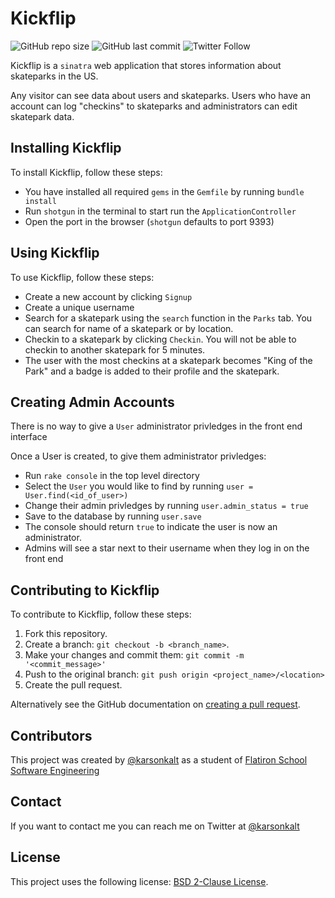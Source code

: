 # Kickflip

<!--- These are examples. See https://shields.io for others or to customize this set of shields. You might want to include dependencies, project status and licence info here --->
![GitHub repo size](https://img.shields.io/github/repo-size/karsonkalt/kickflip)
![GitHub last commit](https://img.shields.io/github/last-commit/karsonkalt/kickflip)
![Twitter Follow](https://img.shields.io/twitter/follow/karsonkalt?style=social)

Kickflip is a `sinatra` web application that stores information about skateparks in the US.

Any visitor can see data about users and skateparks. Users who have an account can log "checkins" to skateparks and administrators can edit skatepark data.

## Installing Kickflip

To install Kickflip, follow these steps:
* You have installed all required `gems` in the `Gemfile` by running `bundle install`
* Run `shotgun` in the terminal to start run the `ApplicationController`
* Open the port in the browser (`shotgun` defaults to port 9393)

## Using Kickflip

To use Kickflip, follow these steps:

* Create a new account by clicking `Signup`
* Create a unique username
* Search for a skatepark using the `search` function in the `Parks` tab. You can search for name of a skatepark or by location.
* Checkin to a skatepark by clicking `Checkin`. You will not be able to checkin to another skatepark for 5 minutes.
* The user with the most checkins at a skatepark becomes "King of the Park" and a badge is added to their profile and the skatepark.

## Creating Admin Accounts

There is no way to give a `User` administrator privledges in the front end interface

Once a User is created, to give them administrator privledges:

* Run `rake console` in the top level directory
* Select the `User` you would like to find by running `user = User.find(<id_of_user>)`
* Change their admin privledges by running `user.admin_status = true`
* Save to the database  by running `user.save`
* The console should return `true` to indicate the user is now an administrator.
* Admins will see a star next to their username when they log in on the front end

## Contributing to Kickflip
To contribute to Kickflip, follow these steps:

1. Fork this repository.
2. Create a branch: `git checkout -b <branch_name>`.
3. Make your changes and commit them: `git commit -m '<commit_message>'`
4. Push to the original branch: `git push origin <project_name>/<location>`
5. Create the pull request.

Alternatively see the GitHub documentation on [creating a pull request](https://help.github.com/en/github/collaborating-with-issues-and-pull-requests/creating-a-pull-request).

## Contributors

This project was created by [@karsonkalt](https://github.com/karsonkalt) as a student of [Flatiron School Software Engineering](https://flatironschool.com/)

## Contact

If you want to contact me you can reach me on Twitter at [@karsonkalt](http://www.twitter.com/karsonkalt)

## License
<!--- If you're not sure which open license to use see https://choosealicense.com/--->

This project uses the following license: [BSD 2-Clause License](</LICENSE.txt>).